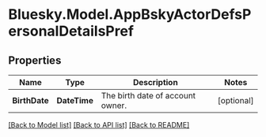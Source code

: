 # Bluesky.Model.AppBskyActorDefsPersonalDetailsPref

## Properties

Name | Type | Description | Notes
------------ | ------------- | ------------- | -------------
**BirthDate** | **DateTime** | The birth date of account owner. | [optional] 

[[Back to Model list]](../README.md#documentation-for-models) [[Back to API list]](../README.md#documentation-for-api-endpoints) [[Back to README]](../README.md)

